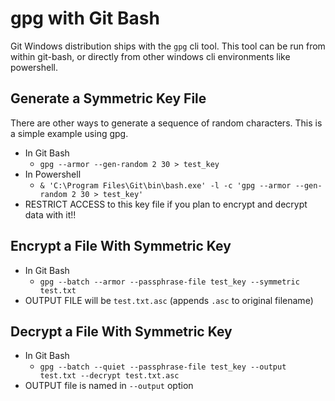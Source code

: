 # gpg with Git Bash

Git Windows distribution ships with the `gpg` cli tool. 
This tool can be run from within git-bash, or directly from other windows cli environments like powershell.

## Generate a Symmetric Key File

There are other ways to generate a sequence of random characters. This is a simple example using gpg.

* In Git Bash
  *  `gpg --armor --gen-random 2 30 > test_key`
* In Powershell
  * `& 'C:\Program Files\Git\bin\bash.exe' -l -c 'gpg --armor --gen-random 2 30 > test_key'`
* RESTRICT ACCESS to this key file if you plan to encrypt and decrypt data with it!!

## Encrypt a File With Symmetric Key

* In Git Bash
  * `gpg --batch --armor --passphrase-file test_key --symmetric test.txt`
* OUTPUT FILE will be `test.txt.asc` (appends `.asc` to original filename)

## Decrypt a File With Symmetric Key

* In Git Bash
  * `gpg --batch --quiet --passphrase-file test_key --output test.txt --decrypt test.txt.asc`
* OUTPUT file is named in `--output` option
